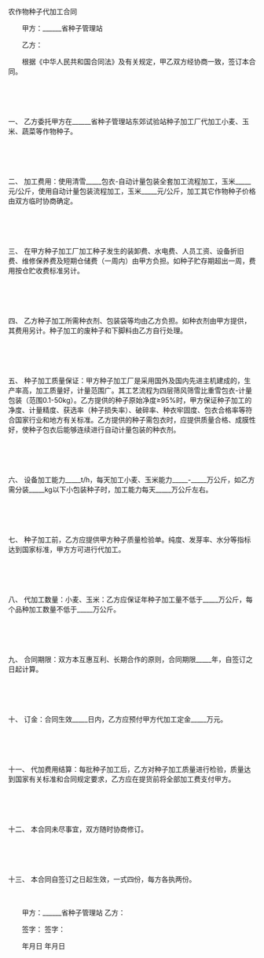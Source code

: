 



农作物种子代加工合同



 

　　甲方：______省种子管理站

　　乙方：　　

　　根据《中华人民共和国合同法》及有关规定，甲乙双方经协商一致，签订本合同。

　　

　　

一、
乙方委托甲方在______省种子管理站东郊试验站种子加工厂代加工小麦、玉米、蔬菜等作物种子。

　　

　　

二、
加工费用：使用清雪_____包衣-自动计量包装全套加工流程加工，玉米_____元/公斤，使用自动计量包装流程加工，玉米_____元/公斤，加工其它作物种子价格由双方临时协商确定。

　　

　　

三、
在甲方种子加工厂加工种子发生的装卸费、水电费、人员工资、设备折旧费、维修保养费及短期仓储费（一周内）由甲方负担。如种子贮存期超出一周，费用按仓贮收费标准另计。

　　

　　

四、
乙方种子加工所需种衣剂、包装袋等均由乙方负担。如种衣剂由甲方提供，其费用另计。种子加工的废种子和下脚料由乙方自行处理。

　　

　　

五、
种子加工质量保证：甲方种子加工厂是采用国外及国内先进主机建成的，生产率高，加工质量好，计量范围广。其工艺流程为四层筛风筛雪比重雪包衣-计量包装（范围0.1-50kg）。乙方提供的种子原始净度≥95%时，甲方保证种子加工的净度、计量精度、获选率（种子损失率）、破碎率、种衣牢固度、包衣合格率等符合国家行业和地方有关标准。乙方提供的种子需包衣时，应提供质量合格、成膜性好，使种子包衣后能够连续进行自动计量包装的种衣剂。

　　

　　

六、
设备加工能力_____t/h，每天加工小麦、玉米能力_____-_____万公斤，如乙方需分装_____kg以下小包装种子时，加工能力每天_____万公斤左右。

　　

　　

七、
种子加工前，乙方应提供甲方种子质量检验单。纯度、发芽率、水分等指标达到国家标准，甲方方可进行代加工。

　　

　　

八、
代加工数量：小麦、玉米：乙方应保证年种子加工量不低于_____万公斤，每个品种加工数量不低于_____万公斤。

　　

　　

九、
合同期限：双方本互惠互利、长期合作的原则，合同期限_____年，自签订之日起计算。

　　

　　

十、
订金：合同生效_____日内，乙方应预付甲方代加工定金_____万元。

　　

　　

十一、
代加费用结算：每批种子加工后，乙方对种子加工质量进行检验，质量达到国家有关标准和合同规定要求，乙方应在提货前将全部加工费支付甲方。

　　

　　

十二、
本合同未尽事宜，双方随时协商修订。

　　

　　

十三、
本合同自签订之日起生效，一式四份，每方各执两份。

　　

　　甲方：______省种子管理站 乙方：

　　签字： 签字：

　　年月日 年月日